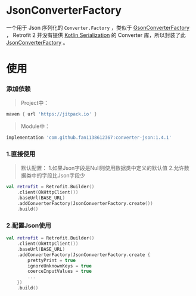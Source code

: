# JsonConverterFactory

一个用于 Json 序列化的 `Converter.Factory`
，类似于 [GsonConverterFactory](https://github.com/square/retrofit/tree/master/retrofit-converters/gson) ， Retrofit 2
并没有提供 [Kotlin Serialization](https://github.com/Kotlin/kotlinx.serialization/) 的 Converter
库，所以封装了此 [JsonConverterFactory](https://github.com/fan1138612367/converter-json) 。

# 使用

### 添加依赖

> Project中：

```groovy
maven { url 'https://jitpack.io' }
```

> Module中：

```groovy
implementation 'com.github.fan1138612367:converter-json:1.4.1'
```

### 1.直接使用

> 默认配置：
> 1.如果Json字段是Null则使用数据类中定义的默认值
> 2.允许数据类中的字段比Json字段少

```kotlin
val retrofit = Retrofit.Builder()
    .client(OkHttpClient())
    .baseUrl(BASE_URL)
    .addConverterFactory(JsonConverterFactory.create())
    .build()
```

### 2.配置Json使用

```kotlin
val retrofit = Retrofit.Builder()
    .client(OkHttpClient())
    .baseUrl(BASE_URL)
    .addConverterFactory(JsonConverterFactory.create {
        prettyPrint = true
        ignoreUnknownKeys = true
        coerceInputValues = true
        ...
    })
    .build()
```
